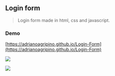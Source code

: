 ## Login form
> Login form made in html, css and javascript.

### Demo

[https://adrianoagripino.github.io/Login-Form](https://adrianoagripino.github.io/Login-Form)



![](https://github.com/adrianoagripino/Login-Form/blob/master/screen_01.png)

![](https://github.com/adrianoagripino/Login-Form/blob/master/screen_02.png)

